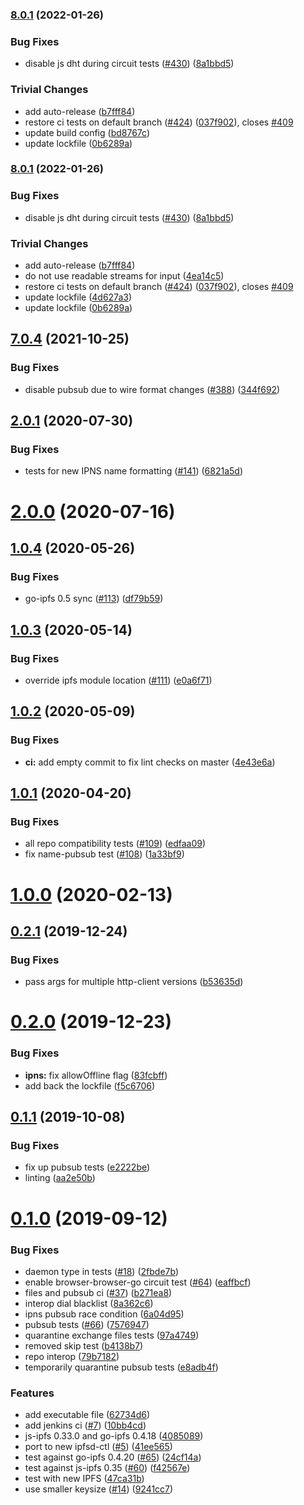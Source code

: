 ### [8.0.1](https://github.com/ipfs/interop/compare/v8.0.0...v8.0.1) (2022-01-26)


### Bug Fixes

* disable js dht during circuit tests ([#430](https://github.com/ipfs/interop/issues/430)) ([8a1bbd5](https://github.com/ipfs/interop/commit/8a1bbd5d26dcf568eed7c67c519e2a874c571906))


### Trivial Changes

* add auto-release ([b7fff84](https://github.com/ipfs/interop/commit/b7fff8485171db0785a2584bf7e65a69424a55ff))
* restore ci tests on default branch ([#424](https://github.com/ipfs/interop/issues/424)) ([037f902](https://github.com/ipfs/interop/commit/037f902d815421ca3e03aadcfa6586846bb5d399)), closes [#409](https://github.com/ipfs/interop/issues/409)
* update build config ([bd8767c](https://github.com/ipfs/interop/commit/bd8767c16e6489bff6e08a6c05b8fe7a45ab718d))
* update lockfile ([0b6289a](https://github.com/ipfs/interop/commit/0b6289ab94a79c44738b9a225e8f0c7a0bbf7a1c))

### [8.0.1](https://github.com/ipfs/interop/compare/v8.0.0...v8.0.1) (2022-01-26)


### Bug Fixes

* disable js dht during circuit tests ([#430](https://github.com/ipfs/interop/issues/430)) ([8a1bbd5](https://github.com/ipfs/interop/commit/8a1bbd5d26dcf568eed7c67c519e2a874c571906))


### Trivial Changes

* add auto-release ([b7fff84](https://github.com/ipfs/interop/commit/b7fff8485171db0785a2584bf7e65a69424a55ff))
* do not use readable streams for input ([4ea14c5](https://github.com/ipfs/interop/commit/4ea14c513b270275e4d0b189be829e7b630bf12d))
* restore ci tests on default branch ([#424](https://github.com/ipfs/interop/issues/424)) ([037f902](https://github.com/ipfs/interop/commit/037f902d815421ca3e03aadcfa6586846bb5d399)), closes [#409](https://github.com/ipfs/interop/issues/409)
* update lockfile ([4d627a3](https://github.com/ipfs/interop/commit/4d627a3485ca8a046e6f5021bd42d2d1a48b0dac))
* update lockfile ([0b6289a](https://github.com/ipfs/interop/commit/0b6289ab94a79c44738b9a225e8f0c7a0bbf7a1c))

## [7.0.4](https://github.com/ipfs/interop/compare/v7.0.3...v7.0.4) (2021-10-25)


### Bug Fixes

* disable pubsub due to wire format changes ([#388](https://github.com/ipfs/interop/issues/388)) ([344f692](https://github.com/ipfs/interop/commit/344f692d8cdc68fabe424814214dfb43c716edac))



<a name="2.0.1"></a>
## [2.0.1](https://github.com/ipfs/interop/compare/v2.0.0...v2.0.1) (2020-07-30)


### Bug Fixes

* tests for new IPNS name formatting ([#141](https://github.com/ipfs/interop/issues/141)) ([6821a5d](https://github.com/ipfs/interop/commit/6821a5d))



<a name="2.0.0"></a>
# [2.0.0](https://github.com/ipfs/interop/compare/v1.0.4...v2.0.0) (2020-07-16)



<a name="1.0.4"></a>
## [1.0.4](https://github.com/ipfs/interop/compare/v1.0.3...v1.0.4) (2020-05-26)


### Bug Fixes

* go-ipfs 0.5 sync ([#113](https://github.com/ipfs/interop/issues/113)) ([df79b59](https://github.com/ipfs/interop/commit/df79b59))



<a name="1.0.3"></a>
## [1.0.3](https://github.com/ipfs/interop/compare/v1.0.2...v1.0.3) (2020-05-14)


### Bug Fixes

* override ipfs module location ([#111](https://github.com/ipfs/interop/issues/111)) ([e0a6f71](https://github.com/ipfs/interop/commit/e0a6f71))



<a name="1.0.2"></a>
## [1.0.2](https://github.com/ipfs/interop/compare/v1.0.1...v1.0.2) (2020-05-09)


### Bug Fixes

* **ci:** add empty commit to fix lint checks on master ([4e43e6a](https://github.com/ipfs/interop/commit/4e43e6a))



<a name="1.0.1"></a>
## [1.0.1](https://github.com/ipfs/interop/compare/v1.0.0...v1.0.1) (2020-04-20)


### Bug Fixes

* all repo compatibility tests ([#109](https://github.com/ipfs/interop/issues/109)) ([edfaa09](https://github.com/ipfs/interop/commit/edfaa09))
* fix name-pubsub test ([#108](https://github.com/ipfs/interop/issues/108)) ([1a33bf9](https://github.com/ipfs/interop/commit/1a33bf9))



<a name="1.0.0"></a>
# [1.0.0](https://github.com/ipfs/interop/compare/v0.2.1...v1.0.0) (2020-02-13)



<a name="0.2.1"></a>
## [0.2.1](https://github.com/ipfs/interop/compare/v0.2.0...v0.2.1) (2019-12-24)


### Bug Fixes

* pass args for multiple http-client versions ([b53635d](https://github.com/ipfs/interop/commit/b53635d))



<a name="0.2.0"></a>
# [0.2.0](https://github.com/ipfs/interop/compare/v0.1.1...v0.2.0) (2019-12-23)


### Bug Fixes

* **ipns:** fix allowOffline flag ([83fcbff](https://github.com/ipfs/interop/commit/83fcbff))
* add back the lockfile ([f5c6706](https://github.com/ipfs/interop/commit/f5c6706))



<a name="0.1.1"></a>
## [0.1.1](https://github.com/ipfs/interop/compare/v0.1.0...v0.1.1) (2019-10-08)


### Bug Fixes

* fix up pubsub tests ([e2222be](https://github.com/ipfs/interop/commit/e2222be))
* linting ([aa2e50b](https://github.com/ipfs/interop/commit/aa2e50b))



<a name="0.1.0"></a>
# [0.1.0](https://github.com/ipfs/interop/compare/41ee565...v0.1.0) (2019-09-12)


### Bug Fixes

* daemon type in tests ([#18](https://github.com/ipfs/interop/issues/18)) ([2fbde7b](https://github.com/ipfs/interop/commit/2fbde7b))
* enable browser-browser-go circuit test ([#64](https://github.com/ipfs/interop/issues/64)) ([eaffbcf](https://github.com/ipfs/interop/commit/eaffbcf))
* files and pubsub ci ([#37](https://github.com/ipfs/interop/issues/37)) ([b271ea8](https://github.com/ipfs/interop/commit/b271ea8))
* interop dial blacklist ([8a362c6](https://github.com/ipfs/interop/commit/8a362c6))
* ipns pubsub race condition ([6a04d95](https://github.com/ipfs/interop/commit/6a04d95))
* pubsub tests ([#66](https://github.com/ipfs/interop/issues/66)) ([7576947](https://github.com/ipfs/interop/commit/7576947))
* quarantine exchange files tests ([97a4749](https://github.com/ipfs/interop/commit/97a4749))
* removed skip test ([b4138b7](https://github.com/ipfs/interop/commit/b4138b7))
* repo interop ([79b7182](https://github.com/ipfs/interop/commit/79b7182))
* temporarily quarantine pubsub tests ([e8adb4f](https://github.com/ipfs/interop/commit/e8adb4f))


### Features

* add executable file ([62734d6](https://github.com/ipfs/interop/commit/62734d6))
* add jenkins ci ([#7](https://github.com/ipfs/interop/issues/7)) ([10bb4cd](https://github.com/ipfs/interop/commit/10bb4cd))
* js-ipfs 0.33.0 and go-ipfs 0.4.18 ([4085089](https://github.com/ipfs/interop/commit/4085089))
* port to new ipfsd-ctl ([#5](https://github.com/ipfs/interop/issues/5)) ([41ee565](https://github.com/ipfs/interop/commit/41ee565))
* test against go-ipfs 0.4.20 ([#65](https://github.com/ipfs/interop/issues/65)) ([24cf14a](https://github.com/ipfs/interop/commit/24cf14a))
* test against js-ipfs 0.35 ([#60](https://github.com/ipfs/interop/issues/60)) ([f42567e](https://github.com/ipfs/interop/commit/f42567e))
* test with new IPFS ([47ca31b](https://github.com/ipfs/interop/commit/47ca31b))
* use smaller keysize ([#14](https://github.com/ipfs/interop/issues/14)) ([9241cc7](https://github.com/ipfs/interop/commit/9241cc7))

